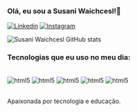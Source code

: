 ### Olá, eu sou a Susani Waichcesl!🙂​

[![Linkedin](https://img.shields.io/badge/LinkedIn-0077B5?style=for-the-badge&logo=linkedin&logoColor=white)](https://www.linkedin.com/in/susani-waichcesl-59b2ab1a4)
[![Instagram](https://img.shields.io/badge/Instagram-E4405F?style=for-the-badge&logo=instagram&logoColor=white)](https://instagram.com/susaniwaichcesl)

![Susani Waichcesl GitHub stats](https://github-readme-stats.vercel.app/api?username=susaniwaichcesl&show_icons=true&theme=radical)

### Tecnologias que eu uso no meu dia:

<div style="display: inline_block"><br/>

<img align="center" alt="html5" src="https://img.shields.io/badge/HTML-239120?style=for-the-badge&logo=html5&logoColor=white" />
<img align="center" alt="html5" src="https://img.shields.io/badge/CSS-239120?&style=for-the-badge&logo=css3&logoColor=white" />
<img align="center" alt="html5" src="https://img.shields.io/badge/JavaScript-F7DF1E?style=for-the-badge&logo=javascript&logoColor=black" />
<img align="center" alt="html5" src="https://img.shields.io/badge/React-20232A?style=for-the-badge&logo=react&logoColor=61DAFB" />
<img align="center" alt="html5" src="https://img.shields.io/badge/Node.js-43853D?style=for-the-badge&logo=node.js&logoColor=white" />

</div><br/>

Apaixonada por tecnologia e educação.
